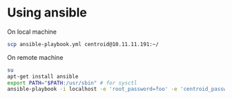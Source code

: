 # Using ansible

On local machine
```bash
scp ansible-playbook.yml centroid@10.11.11.191:~/
```

On remote machine
```bash
su
apt-get install ansible
export PATH="$PATH:/usr/sbin" # for sysctl
ansible-playbook -i localhost -e 'root_password=foo' -e 'centroid_password=bar' ansible-playbook.yml
```

